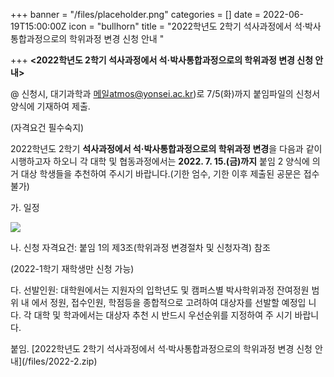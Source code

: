 +++
banner = "/files/placeholder.png"
categories = []
date = 2022-06-19T15:00:00Z
icon = "bullhorn"
title = "2022학년도 2학기 석사과정에서 석·박사통합과정으로의 학위과정 변경 신청 안내 "

+++
**<2022학년도 2학기 석사과정에서 석·박사통합과정으로의 학위과정 변경 신청 안내>**

@ 신청시, 대기과학과 메일atmos@yonsei.ac.kr)로 7/5(화)까지 붙임파일의 신청서양식에 기재하여 제출.

(자격요건 필수숙지)

2022학년도 2학기 **석사과정에서 석·박사통합과정으로의 학위과정 변경**을 다음과 같이 시행하고자 하오니 각 대학 및 협동과정에서는 **2022. 7. 15.(금)까지** 붙임 2 양식에 의거 대상 학생들을 추천하여 주시기 바랍니다.(기한 엄수, 기한 이후 제출된 공문은 접수 불가)

가. 일정

![](/files/2022-2-1.png)

나. 신청 자격요건: 붙임 1의 제3조(학위과정 변경절차 및 신청자격) 참조

(2022-1학기 재학생만 신청 가능)

다. 선발인원: 대학원에서는 지원자의 입학년도 및 캠퍼스별 박사학위과정 잔여정원 범위 내 에서 정원, 접수인원, 학점등을 종합적으로 고려하여 대상자를 선발할 예정입 니다. 각 대학 및 학과에서는 대상자 추천 시 반드시 우선순위를 지정하여 주 시기 바랍니다.

붙임. \[2022학년도 2학기 석사과정에서 석·박사통합과정으로의 학위과정 변경 신청 안내\](/files/2022-2.zip)